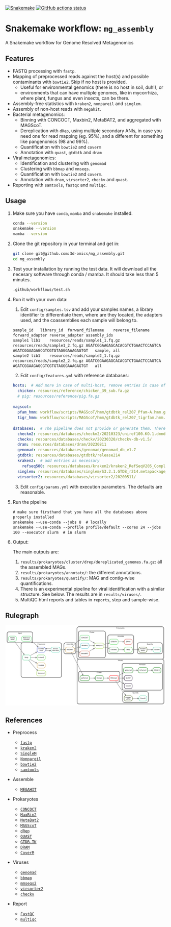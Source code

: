 [![Snakemake](https://img.shields.io/badge/snakemake-≥8-brightgreen.svg)](https://snakemake.github.io)
[![GitHub actions status](https://github.com/3d-omics/mg_assembly/workflows/Tests/badge.svg)](https://github.com/3d-omics/mg_assembly/actions)


# Snakemake workflow: `mg_assembly`

A Snakemake workflow for Genome Resolved Metagenomics

## Features
- FASTQ processing with `fastp`.
- Mapping of preprocessed reads against the host(s) and possible contaminants with `bowtie2`. Skip if no host is provided.
  - Useful for environmental genomics (there is no host in soil, duh!), or
  - environments that can have multiple genomes, like in mycorrhiza, where plant, fungus and even insects, can be there.
- Assembly-free statistics with `kraken2`, `nonpareil` and `singlem`.
- Assembly of non-host reads with `megahit`.
- Bacterial metagenomics:
  - Binning with CONCOCT, Maxbin2, MetaBAT2, and aggregated with MAGScoT.
  - Dereplication with `dRep`, using multiple secondary ANIs, in case you need one for read mapping (eg. 95%), and a different for something like pangenomics (98 and 99%).
  - Quantification with `bowtie2` and `coverm`
  - Annotation with `quast`, `gtdbtk` and `dram`
- Viral metagenomics:
  - Identification and clustering with `genomad`
  - Clustering with `bbmap` and `mmseqs`.
  - Quantification with `bowtie2` and `coverm`.
  - Annotation with `dram`, `virsorter2`, `checkv` and `quast`.
- Reporting with `samtools`, `fastqc` and `multiqc`.



## Usage
1. Make sure you have `conda`, `mamba` and `snakemake` installed.
    ```bash
    conda --version
    snakemake --version
    mamba --version
    ```

2. Clone the git repository in your terminal and get in:
    ```bash
    git clone git@github.com:3d-omics/mg_assembly.git
    cd mg_assembly
    ```

3. Test your installation by running the test data. It will download all the necesary software through conda / mamba. It should take less than 5 minutes.
    ```bash
    .github/workflows/test.sh
    ```

4. Run it with your own data:

   1. Edit `config/samples.tsv` and add your samples names, a library identifier to differentiate them, where are they located, the adapters used, and the coassemblies each sample will belong to.

    ```tsv
    sample_id	library_id	forward_filename	reverse_filename	forward_adapter	reverse_adapter	assembly_ids
    sample1	lib1	resources/reads/sample1_1.fq.gz	resources/reads/sample1_2.fq.gz	AGATCGGAAGAGCACACGTCTGAACTCCAGTCA	AGATCGGAAGAGCGTCGTGTAGGGAAAGAGTGT	sample, all
    sample2	lib1	resources/reads/sample2_1.fq.gz	resources/reads/sample2_2.fq.gz	AGATCGGAAGAGCACACGTCTGAACTCCAGTCA	AGATCGGAAGAGCGTCGTGTAGGGAAAGAGTGT	all
    ```

    2. Edit `config/features.yml` with reference databases:

    ```yaml
    hosts:  # Add more in case of multi-host, remove entries in case of environmental sample
      chicken: resources/reference/chicken_39_sub.fa.gz
      # pig: resources/reference/pig.fa.gz

    magscot:
      pfam_hmm: workflow/scripts/MAGScoT/hmm/gtdbtk_rel207_Pfam-A.hmm.gz
      tigr_hmm: workflow/scripts/MAGScoT/hmm/gtdbtk_rel207_tigrfam.hmm.gz

    databases:  # The pipeline does not provide or generate them. There are scripts tho.
      checkm2: resources/databases/checkm2/20210323/uniref100.KO.1.dmnd
      checkv: resources/databases/checkv/20230320/checkv-db-v1.5/
      dram: resources/databases/dram/20230811
      genomad: resources/databases/genomad/genomad_db_v1.7
      gtdbtk: resources/databases/gtdbtk/release214
      kraken2:  # add entries as necessary
        refseq500: resources/databases/kraken2/kraken2_RefSeqV205_Complete_500GB/20220505/
      singlem: resources/databases/singlem/S3.2.1.GTDB_r214.metapackage_20231006.smpkg.zb
      virsorter2: resources/databases/virsorter2/20200511/
    ```

    3. Edit `config/params.yml` with execution parameters. The defaults are reasonable.



5. Run the pipeline
     ```
     # make sure firsthand that you have all the databases above properly installed
     snakemake --use-conda --jobs 8  # locally
     snakemake --use-conda --profile profile/default --cores 24 --jobs 100 --executor slurm  # in slurm
     ```


6. Output:

    The main outputs are:
    1. `results/prokaryotes/cluster/drep/dereplicated_genomes.fa.gz`: all the assembled MAGs.
    2. `results/prokaryotes/annotate/`: the different annotations.
    3. `results/prokaryotes/quantify/`: MAG and contig-wise quantifications.
    4. There is an experimental pipeline for viral identification with a similar structure. See below. The results are in `results/viruses/`.
    5. MultiQC html reports and tables in `reports`, step and sample-wise.


## Rulegraph

![rulegraph_simple](rulegraph_simple.svg)



## References

- Preprocess
  - [`fastp`](https://github.com/OpenGene/fastp)
  - [`kraken2`](https://github.com/DerrickWood/kraken2)
  - [`SingleM`](https://github.com/wwood/singlem)
  - [`Nonpareil`](https://github.com/lmrodriguezr/nonpareil)
  - [`bowtie2`](https://github.com/BenLangmead/bowtie2)
  - [`samtools`](https://github.com/samtools/samtools)

- Assemble
  - [`MEGAHIT`](https://github.com/voutcn/megahit)

- Prokaryotes
  - [`CONCOCT`](https://github.com/BinPro/CONCOCT)
  - [`MaxBin2`](http://downloads.jbei.org/data/microbial_communities/MaxBin/MaxBin.html)
  - [`MetaBat2`](https://bitbucket.org/berkeleylab/metabat)
  - [`MAGScoT`](https://github.com/ikmb/MAGScoT)
  - [`dRep`](https://github.com/MrOlm/drep)
  - [`QUAST`](https://github.com/ablab/quast)
  - [`GTDB-TK`](https://github.com/Ecogenomics/GTDBTk)
  - [`DRAM`](https://github.com/WrightonLabCSU/DRAM)
  - [`CoverM`](https://github.com/wwood/CoverM)

- Viruses
  - [`genomad`](https://github.com/apcamargo/genomad)
  - [`bbmap`](https://sourceforge.net/projects/bbmap/)
  - [`mmseqs2`](https://github.com/soedinglab/MMseqs2)
  - [`virsorter2`](https://github.com/jiarong/VirSorter2)
  - [`checkv`](https://bitbucket.org/berkeleylab/checkv/src)

- Report
  - [`FastQC`](https://github.com/s-andrews/FastQC)
  - [`multiqc`](https://github.com/ewels/MultiQC)
